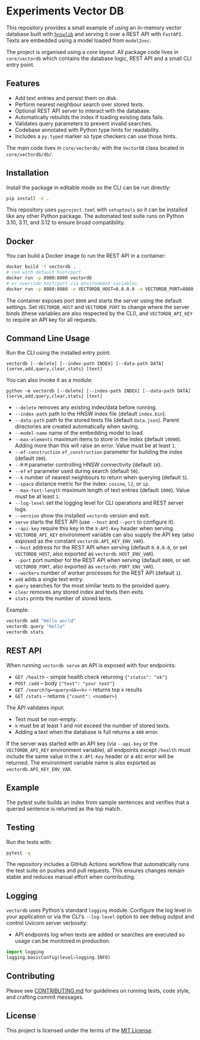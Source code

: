 # Experiments Vector DB

This repository provides a small example of using an in-memory vector
database built with [`hnswlib`](https://github.com/nmslib/hnswlib) and
serving it over a REST API with `FastAPI`.  Texts are embedded using a
model loaded from `model2vec`.

The project is organised using a *core layout*.  All package code lives
in `core/vectordb` which contains the database logic, REST API and a
small CLI entry point.

## Features

- Add text entries and persist them on disk.
- Perform nearest neighbour search over stored texts.
- Optional REST API server to interact with the database.
- Automatically rebuilds the index if loading existing data fails.
- Validates query parameters to prevent invalid searches.
- Codebase annotated with Python type hints for readability.
- Includes a `py.typed` marker so type checkers can use those hints.

The main code lives in `core/vectordb/` with the `VectorDB` class located in
`core/vectordb/db/`.

## Installation

Install the package in editable mode so the CLI can be run directly:

```bash
pip install -e .
```

This repository uses `pyproject.toml` with `setuptools` so it can be installed
like any other Python package. The automated test suite runs on Python 3.10,
3.11, and 3.12 to ensure broad compatibility.

## Docker

You can build a Docker image to run the REST API in a container:

```bash
docker build -t vectordb .
# run with default host/port
docker run -p 8000:8000 vectordb
# or override host/port via environment variables
docker run -p 8080:8080 -e VECTORDB_HOST=0.0.0.0 -e VECTORDB_PORT=8080 vectordb
```

The container exposes port `8000` and starts the server using the default
settings. Set `VECTORDB_HOST` and `VECTORDB_PORT` to change where the server
binds (these variables are also respected by the CLI), and `VECTORDB_API_KEY`
to require an API key for all requests.

## Command Line Usage

Run the CLI using the installed entry point:

```
vectordb [--delete] [--index-path INDEX] [--data-path DATA] {serve,add,query,clear,stats} [text]
```

You can also invoke it as a module:

```
python -m vectordb [--delete] [--index-path INDEX] [--data-path DATA] {serve,add,query,clear,stats} [text]
```

- `--delete` removes any existing index/data before running.
- `--index-path` path to the HNSW index file (default `index.bin`).
- `--data-path` path to the stored texts file (default `data.json`).
  Parent directories are created automatically when saving.
- `--model-name` name of the embedding model to load.
- `--max-elements` maximum items to store in the index (default `10000`).
  Adding more than this will raise an error. Value must be at least `1`.
- `--ef-construction` `ef_construction` parameter for building the index (default `200`).
- `--M` `M` parameter controlling HNSW connectivity (default `16`).
- `--ef` `ef` parameter used during search (default `50`).
- `--k` number of nearest neighbours to return when querying (default `5`).
- `--space` distance metric for the index: `cosine`, `l2`, or `ip`.
- `--max-text-length` maximum length of text entries (default `1000`). Value must be at least `1`.
- `--log-level` set the logging level for CLI operations and REST server logs.
- `--version` show the installed `vectordb` version and exit.
- `serve` starts the REST API (use `--host` and `--port` to configure it).
- `--api-key` require this key in the `X-API-Key` header when serving.
 - `VECTORDB_API_KEY` environment variable can also supply the API key (also
   exposed as the constant `vectordb.API_KEY_ENV_VAR`).
- `--host` address for the REST API when serving (default `0.0.0.0`, or set `VECTORDB_HOST`, also exported as `vectordb.HOST_ENV_VAR`).
- `--port` port number for the REST API when serving (default `8000`, or set `VECTORDB_PORT`, also exported as `vectordb.PORT_ENV_VAR`).
- `--workers` number of worker processes for the REST API (default `1`).
- `add` adds a single text entry.
- `query` searches for the most similar texts to the provided query.
- `clear` removes any stored index and texts then exits.
- `stats` prints the number of stored texts.

Example:

```bash
vectordb add "Hello world"
vectordb query "Hello"
vectordb stats
```

## REST API

When running `vectordb serve` an API is exposed with four endpoints:

 - `GET /health` – simple health check returning `{"status": "ok"}`
 - `POST /add` – body `{"text": "your text"}`
 - `GET /search?q=<query>&k=<k>` – returns top `k` results
 - `GET /stats` – returns `{"count": <number>}`

 The API validates input:

- Text must be non-empty.
- `k` must be at least 1 and not exceed the number of stored texts.
- Adding a text when the database is full returns a `400` error.

If the server was started with an API key (via `--api-key` or the
`VECTORDB_API_KEY` environment variable), all endpoints except `/health` must
include the same value in the `X-API-Key` header or a `401` error will be
returned. The environment variable name is also exported as
`vectordb.API_KEY_ENV_VAR`.

## Example

The pytest suite builds an index from sample sentences and verifies that a queried sentence is returned as the top match.

## Testing

Run the tests with:

```bash
pytest -q
```

The repository includes a GitHub Actions workflow that automatically runs the
test suite on pushes and pull requests. This ensures changes remain stable and
reduces manual effort when contributing.

## Logging

`vectordb` uses Python's standard `logging` module. Configure the log level in
your application or via the CLI's `--log-level` option to see debug output and
control Uvicorn server verbosity:

- API endpoints log when texts are added or searches are executed so usage can
  be monitored in production.

```python
import logging
logging.basicConfig(level=logging.INFO)
```

## Contributing

Please see [CONTRIBUTING.md](CONTRIBUTING.md) for guidelines on running tests, code style, and crafting commit messages.


## License

This project is licensed under the terms of the [MIT License](LICENSE).
